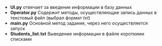 * __UI.py__ отвечает за введение информации в базу данных
* __Operator.py__ Содержит методы, осуществляющие запись данных в текстовый файл (выбрал формат _txt_) 
* __main.py__ Основной метод задания, через него осуществляется запуск
* __Students_list.txt__ Выведение информации в файле короткими списками
